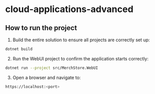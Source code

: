 # cloud-applications-advanced

## How to run the project

1. Build the entire solution to ensure all projects are correctly set up:

```bash
dotnet build
```

2. Run the WebUI project to confirm the application starts correctly:

```bash
dotnet run --project src/MerchStore.WebUI
```

3. Open a browser and navigate to:

```bash
https://localhost:<port>
```
